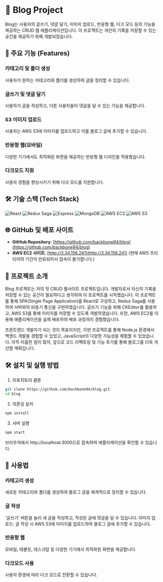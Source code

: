 # 📝 Blog Project

Blog는 사용자의 글쓰기, 댓글 달기, 이미지 업로드, 반응형 웹, 다크 모드 등의 기능을 제공하는 CRUD 웹 애플리케이션입니다. 이 프로젝트는 개인의 기록을 저장할 수 있는 공간을 제공하기 위해 개발되었습니다.

## 🌟 주요 기능 (Features)

### 카테고리 및 폴더 생성
사용자가 원하는 카테고리와 폴더를 생성하여 글을 정리할 수 있습니다.
### 글쓰기 및 댓글 달기
사용자가 글을 작성하고, 다른 사용자들이 댓글을 달 수 있는 기능을 제공합니다.
### S3 이미지 업로드
사용자는 AWS S3에 이미지를 업로드하고 이를 블로그 글에 추가할 수 있습니다.
### 반응형 웹(모바일)
다양한 기기에서도 최적화된 화면을 제공하는 반응형 웹 디자인을 적용했습니다.
### 다크모드 지원
사용자 경험을 향상시키기 위해 다크 모드를 지원합니다.

## 🛠️ 기술 스택 (Tech Stack)

![React](https://img.shields.io/badge/React-%2320232a.svg?style=for-the-badge&logo=react&logoColor=%2361DAFB)
![Redux Saga](https://img.shields.io/badge/Redux%20Saga-%23764ABC.svg?style=for-the-badge&logo=redux-saga&logoColor=white)
![Express](https://img.shields.io/badge/Express-%23000000.svg?style=for-the-badge&logo=express&logoColor=white)
![MongoDB](https://img.shields.io/badge/MongoDB-%2347A248.svg?style=for-the-badge&logo=mongodb&logoColor=white)
![AWS EC2](https://img.shields.io/badge/AWS%20EC2-%23FF9900.svg?style=for-the-badge&logo=amazon-aws&logoColor=white)
![AWS S3](https://img.shields.io/badge/AWS%20S3-%23FF9900.svg?style=for-the-badge&logo=amazon-aws&logoColor=white)

## 🌐 GitHub 및 배포 사이트

- **GitHub Repository**: [https://github.com/backbone94/blog](https://github.com/backbone94/blog)
- **AWS EC2 사이트**: [http://3.34.156.241](http://3.34.156.241) (현재 AWS 프리티어의 기간이 만료되어서 접속이 불가합니다.)

## 📖 프로젝트 소개

Blog 프로젝트는 저의 첫 CRUD 웹사이트 프로젝트입니다. 개발자로서 자신의 기록을 저장할 수 있는 공간이 필요하다고 생각하여 이 프로젝트를 시작했습니다. 이 프로젝트를 통해 SPA(Single Page Application)를 React로 구성하고, Redux Saga를 사용하여 서버와의 비동기 통신을 구현하였습니다. 글쓰기 기능을 위해 CKEditor를 활용하고, AWS S3를 통해 이미지를 저장할 수 있도록 개발하였습니다. 또한, AWS EC2를 이용해 애플리케이션을 실제 배포하여 배포 과정까지 경험했습니다.

프론트엔드 개발자가 되는 것이 목표이지만, 이번 프로젝트를 통해 Node.js 환경에서 백엔드 개발을 경험할 수 있었고, JavaScript의 다양한 가능성을 체험할 수 있었습니다. 아직 미흡한 점이 많아, 앞으로 코드 리팩토링 및 기능 추가를 통해 블로그를 더욱 개선할 계획입니다.

## 🛠️ 설치 및 실행 방법

1. 리포지토리 클론
```bash
git clone https://github.com/backbone94/blog.git
cd blog
```

2. 의존성 설치
```bash
npm install
```

3. 서버 실행
```bash
npm start
```

브라우저에서 http://localhost:3000으로 접속하여 애플리케이션을 확인할 수 있습니다.

## 📝 사용법
### 카테고리 생성
새로운 카테고리와 폴더를 생성하여 블로그 글을 체계적으로 정리할 수 있습니다.
### 글 작성
'글쓰기' 버튼을 눌러 새 글을 작성하고, 작성된 글에 댓글을 달 수 있습니다.
이미지 업로드: 글 작성 시 AWS S3에 이미지를 업로드하여 블로그 글에 추가할 수 있습니다.
### 반응형 웹
모바일, 태블릿, 데스크탑 등 다양한 기기에서 최적화된 화면을 제공합니다.
### 다크모드 사용
사용자 환경에 따라 다크 모드로 전환할 수 있습니다.
